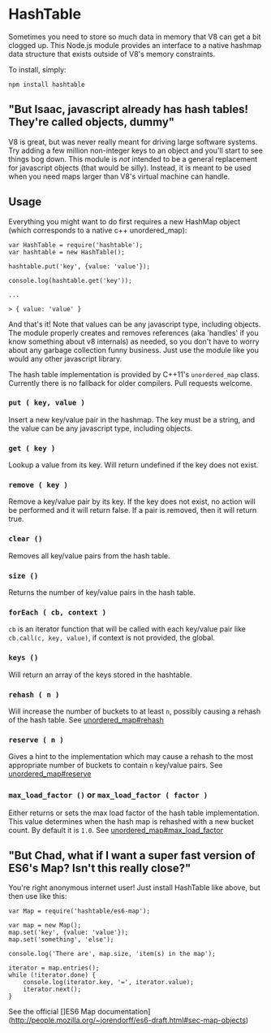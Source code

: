 HashTable
=========

Sometimes you need to store so much data in memory that V8 can get a bit clogged up. This Node.js module provides an interface to a native hashmap data structure that exists outside of V8's memory constraints.

To install, simply:

    npm install hashtable

"But Isaac, javascript already has hash tables! They're called objects, dummy"
---

V8 is great, but was never really meant for driving large software systems. Try adding a few million non-integer keys to an object and you'll start to see things bog down. This module is *not* intended to be a general replacement for javascript objects (that would be silly). Instead, it is meant to be used when you need maps larger than V8's virtual machine can handle.

Usage
-----

Everything you might want to do first requires a new HashMap object (which corresponds to a native c++ unordered_map):

    var HashTable = require('hashtable');
    var hashtable = new HashTable();

    hashtable.put('key', {value: 'value'});

    console.log(hashtable.get('key'));

    ...

    > { value: 'value' }

And that's it! Note that values can be any javascript type, including objects. The module properly creates and removes references (aka 'handles' if you know something about v8 internals) as needed, so you don't have to worry about any garbage collection funny business. Just use the module like you would any other javascript library.

The hash table implementation is provided by C++11's `unordered_map` class. Currently there is no fallback for older compilers. Pull requests welcome.

### `put ( key, value )`

Insert a new key/value pair in the hashmap. The key must be a string, and the value can be any javascript type, including objects.

### `get ( key )`

Lookup a value from its key. Will return undefined if the key does not exist.

### `remove ( key )`

Remove a key/value pair by its key. If the key does not exist, no action will be performed and it will return false. If a pair is removed, then it will return true.

### `clear ()`

Removes all key/value pairs from the hash table.

### `size ()`

Returns the number of key/value pairs in the hash table.

### `forEach ( cb, context )`

`cb` is an iterator function that will be called with each key/value pair like `cb.call(c, key, value)`, if context is not provided, the global.

### `keys ()`
Will return an array of the keys stored in the hashtable.

### `rehash ( n )`

Will increase the number of buckets to at least `n`, possibly causing a rehash of the hash table. See [unordered_map#rehash](http://www.cplusplus.com/reference/unordered_map/unordered_map/rehash/)

### `reserve ( n )`

Gives a hint to the implementation which may cause a rehash to the most appropriate number of buckets to contain `n` key/value pairs. See [unordered_map#reserve](http://www.cplusplus.com/reference/unordered_map/unordered_map/reserve/)

### `max_load_factor ()` or `max_load_factor ( factor )`

Either returns or sets the max load factor of the hash table implementation. This value determines when the hash map is rehashed with a new bucket count. By default it is `1.0`. See [unordered_map#max_load_factor](http://www.cplusplus.com/reference/unordered_map/unordered_map/max_load_factor/)


"But Chad, what if I want a super fast version of ES6's Map? Isn't this really close?"
---

You're right anonymous internet user! Just install HashTable like above, but then use like this:

    var Map = require('hashtable/es6-map');
    
    var map = new Map();
    map.set('key', {value: 'value'});
    map.set('something', 'else');
    
    console.log('There are', map.size, 'item(s) in the map');
    
    iterator = map.entries();
    while (!iterator.done) {
        console.log(iterator.key, '=', iterator.value);
        iterator.next();
    }

See the official []ES6 Map documentation](http://people.mozilla.org/~jorendorff/es6-draft.html#sec-map-objects)
